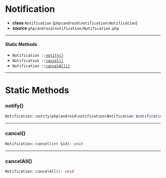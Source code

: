 # Notification

- **class** `Notification` (`php\android\notification\Notification`)
- **source** `php/android/notification/Notification.php`

---

#### Static Methods

- `Notification ::`[`notify()`](#method-notify)
- `Notification ::`[`cancel()`](#method-cancel)
- `Notification ::`[`cancelAll()`](#method-cancelall)

---
# Static Methods

<a name="method-notify"></a>

### notify()
```php
Notification::notify(php\android\notification\Notification $notification, int $id): void
```

---

<a name="method-cancel"></a>

### cancel()
```php
Notification::cancel(int $id): void
```

---

<a name="method-cancelall"></a>

### cancelAll()
```php
Notification::cancelAll(): void
```